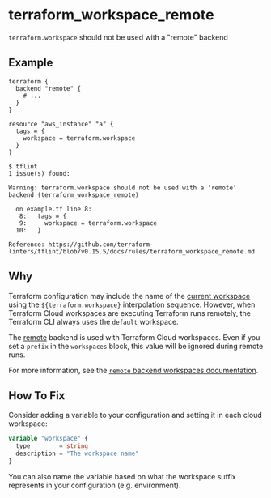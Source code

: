 # terraform_workspace_remote

`terraform.workspace` should not be used with a "remote" backend

## Example

```hcl
terraform {
  backend "remote" {
    # ...
  }
}

resource "aws_instance" "a" {
  tags = {
    workspace = terraform.workspace
  }
}
```

```
$ tflint
1 issue(s) found:

Warning: terraform.workspace should not be used with a 'remote' backend (terraform_workspace_remote)

  on example.tf line 8:
   8:   tags = {
   9:     workspace = terraform.workspace
  10:   }

Reference: https://github.com/terraform-linters/tflint/blob/v0.15.5/docs/rules/terraform_workspace_remote.md
```

## Why

Terraform configuration may include the name of the [current workspace](https://www.terraform.io/docs/state/workspaces.html#current-workspace-interpolation) using the `${terraform.workspace}` interpolation sequence. However, when Terraform Cloud workspaces are executing Terraform runs remotely, the Terraform CLI always uses the `default` workspace.

The [remote](https://www.terraform.io/docs/backends/types/remote.html) backend is used with Terraform Cloud workspaces. Even if you set a `prefix` in the `workspaces` block, this value will be ignored during remote runs.

For more information, see the [`remote` backend workspaces documentation](https://www.terraform.io/docs/backends/types/remote.html#workspaces).

## How To Fix

Consider adding a variable to your configuration and setting it in each cloud workspace:

```tf
variable "workspace" {
  type        = string
  description = "The workspace name" 
}
```

You can also name the variable based on what the workspace suffix represents in your configuration (e.g. environment).
